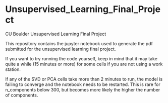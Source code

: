 # Unsupervised_Learning_Final_Project

CU Boulder Unsupervised Learning Final Project

This repository contains the jupyter notebook used to generate the pdf submitted for the unsupervised learning final project.

If you want to try running the code yourself, keep in mind that it may take quite a while (15 minutes or more) for some cells if you are not using a work station.

If any of the SVD or PCA cells take more than 2 minutes to run, the model is failing to converge and the notebook needs to be restarted. This is rare for n_components below 300, but becomes more likely the higher the number of components.
